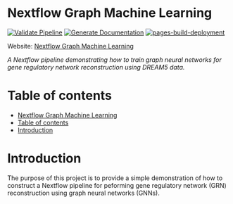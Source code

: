 # Nextflow Graph Machine Learning

[![Validate Pipeline](https://github.com/JBris/nextflow-graph-machine-learning/actions/workflows/validation.yml/badge.svg)](https://github.com/JBris/nextflow-graph-machine-learning/actions/workflows/validation.yml) [![Generate Documentation](https://github.com/JBris/nextflow-graph-machine-learning/actions/workflows/docs.yml/badge.svg)](https://github.com/JBris/nextflow-graph-machine-learning/actions/workflows/docs.yml) [![pages-build-deployment](https://github.com/JBris/nextflow-graph-machine-learning/actions/workflows/pages/pages-build-deployment/badge.svg)](https://github.com/JBris/nextflow-graph-machine-learning/actions/workflows/pages/pages-build-deployment)

Website: [Nextflow Graph Machine Learning](https://jbris.github.io/nextflow-graph-machine-learning/)

*A Nextflow pipeline demonstrating how to train graph neural networks for gene regulatory network reconstruction using DREAM5 data.*

# Table of contents

- [Nextflow Graph Machine Learning](#nextflow-graph-machine-learning)
- [Table of contents](#table-of-contents)
- [Introduction](#introduction)

# Introduction

The purpose of this project is to provide a simple demonstration of how to construct a Nextflow pipeline for peforming gene regulatory network (GRN) reconstruction using graph neural networks (GNNs).
